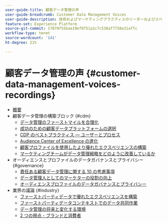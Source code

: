 ```yaml
---
user-guide-title: 顧客データ管理の声
user-guide-breadcrumb: Customer Data Management Voices
user-guide-description: 技術およびマーケティングプラクティスのリーダーおよびスペシャリスト向けの顧客データ管理の宛先
feature-set: Experience Platform
source-git-commit: 17070f55bae19ef0751a2c7c536af7758e31affc
workflow-type: tm+mt
source-wordcount: '141'
ht-degree: 21%

---
```



# 顧客データ管理の声 {#customer-data-management-voices-recordings}

+ [概要](overview.md)
+ 顧客データ管理の構築ブロック {#cdm}
   + [データ管理のファーストマイルを合理化](cdm/first-mile.md)
   + [成功のための顧客データプラットフォームの選択](cdm/cdp-success.md)
   + [CDP のベストプラクティス — ユーザーとプロセス](cdm/people-and-process.md)
   + [Audience Center of Excellence の進化](cdm/evolving-your-audience-center-of-excellence.md)
   + [顧客プロファイルを使用したより優れたエクスペリエンスの構築](cdm/building-better-experiences-with-customer-profiles.md)
   + [マーケティングチームがデータ管理戦略をどのように改善しているか](cdm/how-marketing-teams-are-improving-data-management-strategies.md)
+ オーディエンスとプロファイルのデータガバナンスとプライバシー {#governance}
   + [責任ある顧客データ管理に関する 10 の考慮事項](https://experienceleague.adobe.com/docs/platform-learn/tutorials/privacy/ten-considerations-for-responsible-customer-data-management.html)
   + [データ管理人としてのマーケターの役割の向上](https://experienceleague.adobe.com/docs/platform-learn/tutorials/privacy/elevating-the-marketers-role-as-a-data-steward.html)
   + [オーディエンスプロファイルのデータガバナンスとプライバシー](governance/healthcare-shield.md)
+ 業界の議論 {#industry}
   + [ファーストパーティデータで優れたエクスペリエンスを構築](industry/build-superb-experiences-with-your-first-party-data.md)
   + [ファーストパーティデータコンテキストでのデータ共同作業](industry/data-collaboration-in-the-first-party-data-context.md)
   + [データ管理の将来と変化する環境](industry/the-future-of-data-management-and-the-changing-environment.md)
   + [2 つの視点 - ブランドと消費者](industry/brands-vs-consumers.md)
